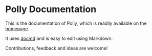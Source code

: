 # Polly Documentation

This is the documentation of Polly, which is readily available on the [homepage](https://polly2d.org).

It uses [docmd](https://docmd.mgks.dev/) and is easy to edit using Markdown.

Contributions, feedback and ideas are welcome!

